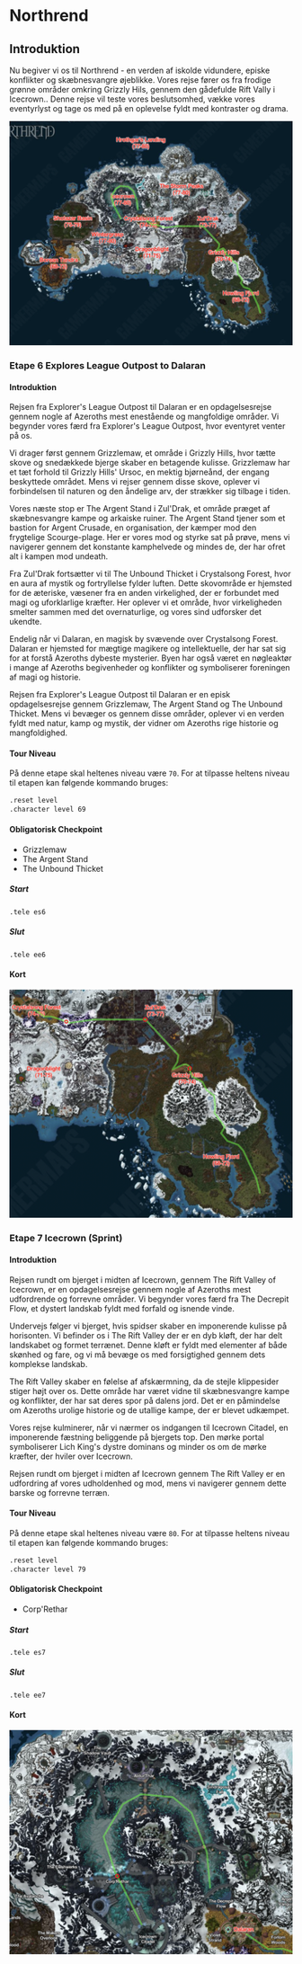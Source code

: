 # Northrend

## Introduktion

Nu begiver vi os til Northrend - en verden af iskolde vidundere, episke konflikter og skæbnesvangre øjeblikke. Vores rejse fører os fra frodige grønne områder omkring Grizzly Hils, gennem den gådefulde Rift Vally i Icecrown.. Denne rejse vil teste vores beslutsomhed, vække vores eventyrlyst og tage os med på en oplevelse fyldt med kontraster og drama.

![northrendEtaper.png](resources/northrendEtaper.png)

### Etape 6 Explores League Outpost to Dalaran

#### Introduktion

Rejsen fra Explorer's League Outpost til Dalaran er en opdagelsesrejse gennem nogle af Azeroths mest enestående og mangfoldige områder. Vi begynder vores færd fra Explorer's League Outpost, hvor eventyret venter på os.

Vi drager først gennem Grizzlemaw, et område i Grizzly Hills, hvor tætte skove og snedækkede bjerge skaber en betagende kulisse. Grizzlemaw har et tæt forhold til Grizzly Hills' Ursoc, en mektig bjørneånd, der engang beskyttede området. Mens vi rejser gennem disse skove, oplever vi forbindelsen til naturen og den åndelige arv, der strækker sig tilbage i tiden.

Vores næste stop er The Argent Stand i Zul'Drak, et område præget af skæbnesvangre kampe og arkaiske ruiner. The Argent Stand tjener som et bastion for Argent Crusade, en organisation, der kæmper mod den frygtelige Scourge-plage. Her er vores mod og styrke sat på prøve, mens vi navigerer gennem det konstante kamphelvede og mindes de, der har ofret alt i kampen mod undeath.

Fra Zul'Drak fortsætter vi til The Unbound Thicket i Crystalsong Forest, hvor en aura af mystik og fortryllelse fylder luften. Dette skovområde er hjemsted for de æteriske, væsener fra en anden virkelighed, der er forbundet med magi og uforklarlige kræfter. Her oplever vi et område, hvor virkeligheden smelter sammen med det overnaturlige, og vores sind udforsker det ukendte.

Endelig når vi Dalaran, en magisk by svævende over Crystalsong Forest. Dalaran er hjemsted for mægtige magikere og intellektuelle, der har sat sig for at forstå Azeroths dybeste mysterier. Byen har også været en nøgleaktør i mange af Azeroths begivenheder og konflikter og symboliserer foreningen af magi og historie.

Rejsen fra Explorer's League Outpost til Dalaran er en episk opdagelsesrejse gennem Grizzlemaw, The Argent Stand og The Unbound Thicket. Mens vi bevæger os gennem disse områder, oplever vi en verden fyldt med natur, kamp og mystik, der vidner om Azeroths rige historie og mangfoldighed.

#### Tour Niveau

På denne etape skal heltenes niveau være `70`. For at tilpasse heltens niveau til etapen kan følgende kommando bruges:

````
.reset level
.character level 69
````

#### Obligatorisk Checkpoint

* Grizzlemaw
* The Argent Stand
* The Unbound Thicket

##### Start

````
.tele es6
````

##### Slut

````
.tele ee6
````

#### Kort

![etape6.png](resources/etape6.png)

### Etape 7 Icecrown (Sprint)

#### Introduktion

Rejsen rundt om bjerget i midten af Icecrown, gennem The Rift Valley of Icecrown, er en opdagelsesrejse gennem nogle af Azeroths mest udfordrende og forrevne områder. Vi begynder vores færd fra The Decrepit Flow, et dystert landskab fyldt med forfald og isnende vinde.

Undervejs følger vi bjerget, hvis spidser skaber en imponerende kulisse på horisonten. Vi befinder os i The Rift Valley der er en dyb kløft, der har delt landskabet og formet terrænet. Denne kløft er fyldt med elementer af både skønhed og fare, og vi må bevæge os med forsigtighed gennem dets komplekse landskab.

The Rift Valley skaber en følelse af afskærmning, da de stejle klippesider stiger højt over os. Dette område har været vidne til skæbnesvangre kampe og konflikter, der har sat deres spor på dalens jord. Det er en påmindelse om Azeroths urolige historie og de utallige kampe, der er blevet udkæmpet.

Vores rejse kulminerer, når vi nærmer os indgangen til Icecrown Citadel, en imponerende fæstning beliggende på bjergets top. Den mørke portal symboliserer Lich King's dystre dominans og minder os om de mørke kræfter, der hviler over Icecrown.

Rejsen rundt om bjerget i midten af Icecrown gennem The Rift Valley er en udfordring af vores udholdenhed og mod, mens vi navigerer gennem dette barske og forrevne terræn.

#### Tour Niveau

På denne etape skal heltenes niveau være `80`. For at tilpasse heltens niveau til etapen kan følgende kommando bruges:

````
.reset level
.character level 79
````

#### Obligatorisk Checkpoint

* Corp'Rethar

##### Start

````
.tele es7
````

##### Slut

````
.tele ee7
````

#### Kort

![etape7.png](resources/etape7.png)
